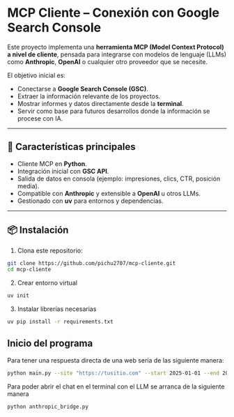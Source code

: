 # MCP Cliente – Conexión con Google Search Console  

Este proyecto implementa una **herramienta MCP (Model Context Protocol) a nivel de cliente**, pensada para integrarse con modelos de lenguaje (LLMs) como **Anthropic**, **OpenAI** o cualquier otro proveedor que se necesite.  

El objetivo inicial es:  

- Conectarse a **Google Search Console (GSC)**.  
- Extraer la información relevante de los proyectos.  
- Mostrar informes y datos directamente desde la **terminal**.  
- Servir como base para futuros desarrollos donde la información se procese con IA.  

---

## 🚀 Características principales  

- Cliente MCP en **Python**.  
- Integración inicial con **GSC API**.  
- Salida de datos en consola (ejemplo: impresiones, clics, CTR, posición media).  
- Compatible con **Anthropic** y extensible a **OpenAI** u otros LLMs.  
- Gestionado con **uv** para entornos y dependencias.  

---

## 📦 Instalación  

1. Clona este repositorio:  
```bash
git clone https://github.com/pichu2707/mcp-cliente.git
cd mcp-cliente
```
2. Crear entorno virtual
```bash
uv init
```

3. Instalar librerías necesarias
```bash 
uv pip install -r requirements.txt 
```


## Inicio del programa
Para tener una respuesta directa de una web sería de las siguiente manera:
```bash
python main.py --site "https://tusitio.com" --start 2025-01-01 --end 2025-01-31
```

Para poder abrir el chat en el terminal con el LLM se arranca de la siguiente manera
```bash
python anthropic_bridge.py
```
